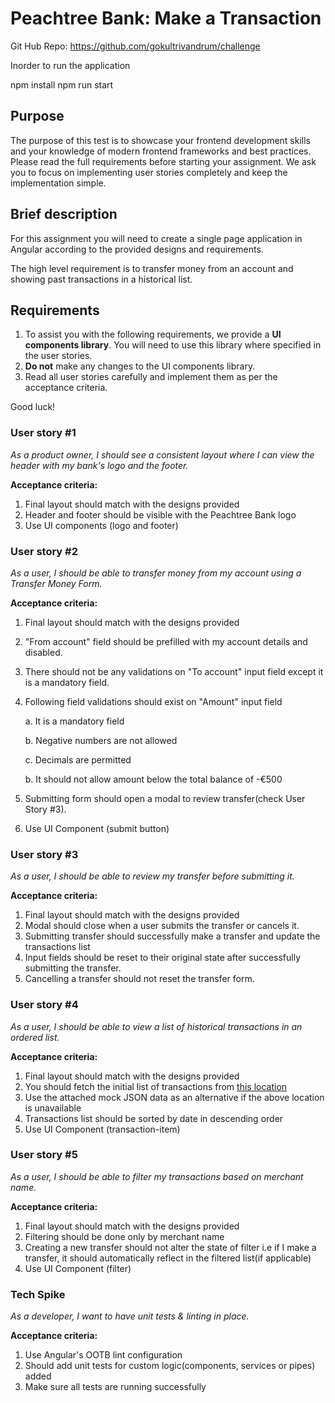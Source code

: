 # Peachtree Bank: Make a Transaction

Git Hub Repo: https://github.com/gokultrivandrum/challenge

Inorder to run the application

npm install
npm run start

## Purpose

The purpose of this test is to showcase your frontend development skills and your knowledge of modern frontend frameworks and best practices. Please read the full requirements before starting your assignment. We ask you to focus on implementing user stories completely and keep the implementation simple.

## Brief description

For this assignment you will need to create a single page application in Angular according to the provided designs and requirements.

The high level requirement is to transfer money from an account and showing past transactions in a historical list.

## Requirements

1. To assist you with the following requirements, we provide a __UI components library__. You will need to use this library where specified in the user stories.
2. **Do not** make any changes to the UI components library.
3. Read all user stories carefully and implement them as per the acceptance criteria.

Good luck! 

### User story #1 

_As a product owner, I should see a consistent layout where I can view the header with my bank's logo and the footer._

__Acceptance criteria:__

1. Final layout should match with the designs provided
2. Header and footer should be visible with the Peachtree Bank logo
3. Use UI components (logo and footer)

### User story #2

_As a user, I should be able to transfer money from my account using a Transfer Money Form._

__Acceptance criteria:__

1. Final layout should match with the designs provided
2. "From account" field should be prefilled with my account details and disabled.
3. There should not be any validations on "To account" input field except it is a mandatory field.
4. Following field validations should exist on "Amount" input field

    a. It is a mandatory field

    b. Negative numbers are not allowed

    c. Decimals are permitted

    b. It should not allow amount below the total balance of -€500

5. Submitting form should open a modal to review transfer(check User Story #3).
6. Use UI Component (submit button)

### User story #3

_As a user, I should be able to review my transfer before submitting it._

__Acceptance criteria:__

1. Final layout should match with the designs provided
2. Modal should close when a user submits the transfer or cancels it.
3. Submitting transfer should successfully make a transfer and update the transactions list
4. Input fields should be reset to their original state after successfully submitting the transfer.
5. Cancelling a transfer should not reset the transfer form.

### User story #4

_As a user, I should be able to view a list of historical transactions in an ordered list._

__Acceptance criteria:__

1. Final layout should match with the designs provided
2. You should fetch the initial list of transactions from [this location](https://r9vdzv10vd.execute-api.eu-central-1.amazonaws.com/dev/transactions)
3. Use the attached mock JSON data as an alternative if the above location is unavailable
4. Transactions list should be sorted by date in descending order
5. Use UI Component (transaction-item)

### User story #5

_As a user, I should be able to filter my transactions based on merchant name._

__Acceptance criteria:__

1. Final layout should match with the designs provided
2. Filtering should be done only by merchant name
3. Creating a new transfer should not alter the state of filter i.e if I make a transfer, it should automatically reflect in the filtered list(if applicable)
4. Use UI Component (filter)

### Tech Spike

_As a developer, I want to have unit tests & linting in place._

__Acceptance criteria:__

1. Use Angular's OOTB lint configuration
2. Should add unit tests for custom logic(components, services or pipes) added
3. Make sure all tests are running successfully
